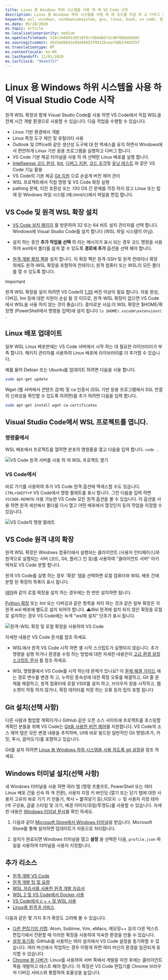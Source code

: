 ```yaml
---
title: Linux 용 Windows 하위 시스템을 사용 하 여 VS Code 시작
description: Linux 용 Windows 하위 시스템을 사용 하 여 코드를 작성 하 고 디버그 하 VS Code를 설정 하는 방법에 대해 알아봅니다.
keywords: wsl, windows, windowssubsystem, gnu, linux, bash, vs code, 원격 확장, 디버그, 경로, visual studio
ms.date: 05/28/2020
ms.topic: article
ms.localizationpriority: medium
ms.openlocfilehash: 528c2b040136518f9c7d04d8572cd0f08bb68385
ms.sourcegitcommit: d5d3dd8b91e93d46653f9512bceafd8b5340255f
ms.translationtype: MT
ms.contentlocale: ko-KR
ms.lasthandoff: 12/01/2020
ms.locfileid: "96443757"
---
```

# <a name="get-started-using-visual-studio-code-with-windows-subsystem-for-linux"></a>Linux 용 Windows 하위 시스템을 사용 하 여 Visual Studio Code 시작

원격 WSL 확장과 함께 Visual Studio Code를 사용 하면 VS Code에서 직접 WSL을 전체 시간 개발 환경으로 사용할 수 있습니다. 다음 작업을 수행할 수 있습니다.

* Linux 기반 환경에서 개발
* Linux 특정 도구 체인 및 유틸리티 사용
* Outlook 및 Office와 같은 생산성 도구에 대 한 액세스를 유지 하면서 Windows에서 편안하게 Linux 기반 응용 프로그램을 실행하고 디버그 합니다.
* VS Code 기본 제공 터미널을 사용 하 여 선택한 Linux 배포를 실행 합니다.
* [Intellisense 코드 완성](https://code.visualstudio.com/docs/editor/intellisense), [lint](https://code.visualstudio.com/docs/python/linting), [디버그 지원](https://code.visualstudio.com/docs/nodejs/nodejs-debugging), [코드 조각](https://code.visualstudio.com/docs/editor/userdefinedsnippets)및 [유닛 테스트](https://code.visualstudio.com/docs/python/testing) 와 같은 VS Code 기능 활용
* VS Code의 기본 제공 [Git 지원](https://code.visualstudio.com/docs/editor/versioncontrol#_git-support) 으로 손쉽게 버전 제어 관리
* WSL 프로젝트에서 직접 명령 및 VS Code 확장 실행
* pathing 문제, 이진 호환성 또는 기타 OS 간 문제를 걱정 하지 않고 Linux 또는 탑재 된 Windows 파일 시스템 (예:/mnt/c)에서 파일을 편집 합니다.

## <a name="install-vs-code-and-the-remote-wsl-extension"></a>VS Code 및 원격 WSL 확장 설치

* [VS Code 설치 페이지](https://code.visualstudio.com/download) 를 방문하여 32 또는 64 비트 설치 관리자를 선택 합니다. Windows에 Visual Studio Code를 설치 합니다 (WSL 파일 시스템이 아님).

* 설치 하는 동안 **추가 작업을 선택** 하 라는 메시지가 표시 되는 경우 코드 명령을 사용하여 wsl에서 폴더를 쉽게 열 수 있도록 **경로에 추가** 옵션을 선택 해야 합니다.

* [원격 개발 확장 팩](https://marketplace.visualstudio.com/items?itemName=ms-vscode-remote.vscode-remote-extensionpack)을 설치 합니다. 이 확장 팩은 원격-SSH 및 원격 컨테이너 확장 외에도 원격-WSL 확장을 포함하여 컨테이너, 원격 컴퓨터 또는 WSL의 모든 폴더를 열 수 있도록 합니다.

> [!IMPORTANT]
> 원격 WSL 확장을 설치 하려면 VS Code의 [1.35](https://code.visualstudio.com/updates/v1_35) 버전 이상이 필요 합니다. 자동 완성, 디버깅, lint 등에 대한 지원이 손실 될 것 이므로, 원격-WSL 확장이 없으면 VS Code에서 WSL을 사용 하지 않는 것이 좋습니다. 흥미로운 사실:이 WSL 확장은 $HOME/확장명 (PowerShell에서 명령을 입력)에 설치 됩니다 `ls $HOME\.vscode\extensions\` .

## <a name="update-your-linux-distribution"></a>Linux 배포 업데이트

일부 WSL Linux 배포판에는 VS Code 서버에서 시작 하는 데 필요한 라이브러리가 부족 합니다. 패키지 관리자를 사용하여 Linux 배포에 라이브러리를 더 추가할 수 있습니다.

예를 들어 Debian 또는 Ubuntu를 업데이트 하려면 다음을 사용 합니다.

```bash
sudo apt-get update
```

Wget (웹 서버에서 콘텐츠 검색) 및 ca 인증서 (SSL 기반 응용 프로그램에서 SSL 연결의 신뢰성을 확인할 수 있도록 하려면)를 추가 하려면 다음을 입력 합니다.

```bash
sudo apt-get install wget ca-certificates
```

## <a name="open-a-wsl-project-in-visual-studio-code"></a>Visual Studio Code에서 WSL 프로젝트를 엽니다.

### <a name="from-the-command-line"></a>명령줄에서

WSL 배포에서 프로젝트를 열려면 분포의 명령줄을 열고 다음을 입력 합니다. `code .`

![VS Code 원격 서버를 사용 하 여 WSL 프로젝트 열기](../media/wsl-open-vs-code.gif)

### <a name="from-vs-code"></a>VS Code에서

바로 가기를 사용하여 추가 VS Code 원격 옵션에 액세스할 수도 있습니다. `CTRL+SHIFT+P` VS Code에서 명령 팔레트를 표시 합니다. 그런 다음을 입력 하면 `VSCODE-REMOTE` 사용 가능한 VS Code 모든 원격 옵션을 볼 수 있습니다. 이 옵션을 사용 하면 원격 세션에서 폴더를 다시 열고 어떤 배포에서 열것인지 등의 작업을 지정할 수 있습니다.

![VS Code의 명령 팔레트](../media/vscode-remote-command-palette.png)

## <a name="extensions-inside-of-vs-code-remote"></a>VS Code 원격 내의 확장

원격 WSL 확장은 Windows 컴퓨터에서 실행되는 클라이언트 (사용자 인터페이스)와 원격으로 실행되는 서버 (코드, Git, 플러그 인 등)를 사용하여 "클라이언트 서버" 아키텍처로 VS Code 분할 합니다.

원격 VS Code를 실행 하는 경우 '확장' 탭을 선택하면 로컬 컴퓨터와 WSL 배포 간에 분할 된 확장의 목록이 표시 됩니다.

[테마](https://marketplace.visualstudio.com/search?target=VSCode&category=Themes&sortBy=Installs)와 같이 로컬 확장을 설치 하는 경우에는 한 번만 설치하면 됩니다.

[Python 확장](https://marketplace.visualstudio.com/items?itemName=ms-python.python) 또는 lint 또는 디버깅과 같은 항목을 처리 하는 것과 같은 일부 확장은 각 원격 wsl 배포에 별도로 설치 되어야 합니다. ⚠Wsl 원격에 설치 되지 않은 확장을 로컬로 설치하는 경우 VS Code에는 녹색 "wsl에 설치" 단추가 표시 됩니다.

![원격-WSL 확장 및 로컬 확장을 사용하여 VS Code](../media/vscode-remote-wsl-extensions.png)

자세한 내용은 VS Code 문서를 참조 하세요.

* WSL에서 원격 VS Code 시작 하면 셸 시작 스크립트가 실행되지 않습니다. 추가 명령을 실행 하거나 환경을 수정 하는 방법에 대한 자세한 내용은이 [고급 환경 설정 스크립트 문서](https://code.visualstudio.com/docs/remote/wsl#_advanced-environment-setup-script) 를 참조 하세요.

* WSL 명령줄에서 VS Code를 시작 하는데 문제가 있나요? 이 [문제 해결 가이드](https://code.visualstudio.com/docs/remote/troubleshooting#_fixing-problems-with-the-code-command-not-working) 에는 경로 변수를 변경 하 고, 누락된 종속성에 대한 확장 오류를 해결하고, Git 줄 문제를 해결하고, 원격 컴퓨터에 로컬 VSIX를 설치 하고, 브라우저 창을 시작하고, 웹 소켓이 작동 하지 않거나, 확장 데이터를 저장 하는 오류 등의 팁이 포함 됩니다

## <a name="install-git-optional"></a>Git 설치(선택 사항)

다른 사람과 협업할 계획이거나 GitHub 같은 오픈 소스 사이트에 프로젝트를 호스팅할 계획인 분들을 위해 VS Code는 [Git을 사용한 버전 제어](https://code.visualstudio.com/docs/editor/versioncontrol#_git-support)를 지원합니다. VS Code의 소스 제어 탭은 모든 변경 내용을 추적하며, UI에 바로 빌드된 일반적인 Git 명령(추가, 커밋, 푸시, 끌어오기)를 포함하고 있습니다.

Git를 설치 하려면 [Linux 용 Windows 하위 시스템을 사용 하도록 git 설정](./wsl-git.md)을 참조 하세요.

## <a name="install-windows-terminal-optional"></a>Windows 터미널 설치(선택 사항)

새 Windows 터미널을 사용 하면 여러 탭 (명령 프롬프트, PowerShell 또는 여러 Linux 배포 간을 신속 하 게 전환), 사용자 지정 키 바인딩 (열기 또는 닫기 탭에 대한 사용자 고유의 바로 가기 키 만들기, 복사 + 붙여넣기 등),이모지 ☺ 및 사용자 지정 테마 (색 구성표, 글꼴 스타일 및 크기, 배경 이미지/흐림/투명도)를 사용할 수 있습니다. 자세한 내용은 [Windows 터미널 문서](/windows/terminal)를 확인 하세요.

1. 다음과 같이 [Microsoft Store에서 Windows 터미널](https://www.microsoft.com/store/apps/9n0dx20hk701)을 받습니다. Microsoft Store를 통해 설치하면 업데이트가 자동으로 처리됩니다.

2. 설치가 완료되면 Windows 터미널을 열고 **설정** 을 선택한 다음, `profile.json` 파일을 사용하여 터미널을 사용자 지정합니다.

## <a name="additional-resources"></a>추가 리소스

* [원격 개발 VS Code](https://code.visualstudio.com/docs/remote/remote-overview)
* [원격 개발 팁 및 요령](https://code.visualstudio.com/docs/remote/troubleshooting)
* [WSL 자습서를 사용한 원격 개발 자습서](https://code.visualstudio.com/remote-tutorials/wsl/getting-started)
* [WSL 2 및 VS Code에서 Docker 사용](https://code.visualstudio.com/blogs/2020/03/02/docker-in-wsl2)
* [VS Code에서 c + + 및 WSL 사용](https://code.visualstudio.com/docs/cpp/config-wsl)
* [Linux용 원격 R 서비스](/visualstudio/rtvs/setting-up-remote-r-service-on-linux)

다음과 같은 몇 가지 추가 확장도 고려해 볼 수 있습니다.

* [다른 편집기의 키맵](https://marketplace.visualstudio.com/search?target=VSCode&category=Keymaps&sortBy=Downloads): Atom, Sublime, Vim, eMacs, 메모장++ 등의 다른 텍스트 편집기에서 전환할 때 이러한 확장을 사용하여 익숙한 환경을 만들 수 있습니다.
* [설정 동기화](https://marketplace.visualstudio.com/items?itemName=Shan.code-settings-sync): GitHub를 사용하는 여러 설치에서 VS Code 설정을 동기화할 수 있습니다. 여러 머신에서 작업하는 경우 이렇게 하면 여러 머신의 환경을 일관되게 유지할 수 있습니다.
* [Chrome 용 디버거](https://code.visualstudio.com/blogs/2016/02/23/introducing-chrome-debugger-for-vs-code): Linux를 사용하여 서버 쪽에서 개발을 마친 후에는 클라이언트 쪽을 개발하고 테스트 해야 합니다. 이 확장은 VS Code 편집기를 Chrome 브라우저 디버깅 서비스와 통합하여 효율성을 높입니다.

